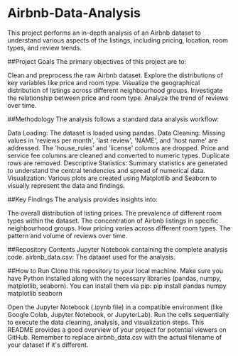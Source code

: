 # Airbnb-Data-Analysis
This project performs an in-depth analysis of an Airbnb dataset to understand various aspects of the listings, including pricing, location, room types, and review trends.

##Project Goals
The primary objectives of this project are to:

Clean and preprocess the raw Airbnb dataset.
Explore the distributions of key variables like price and room type.
Visualize the geographical distribution of listings across different neighbourhood groups.
Investigate the relationship between price and room type.
Analyze the trend of reviews over time.

##Methodology
The analysis follows a standard data analysis workflow:

Data Loading: The dataset is loaded using pandas.
Data Cleaning: Missing values in 'reviews per month', 'last review', 'NAME', and 'host name' are addressed. The 'house_rules' and 'license' columns are dropped. Price and service fee columns are cleaned and converted to numeric types. Duplicate rows are removed.
Descriptive Statistics: Summary statistics are generated to understand the central tendencies and spread of numerical data.
Visualization: Various plots are created using Matplotlib and Seaborn to visually represent the data and findings.

##Key Findings
The analysis provides insights into:

The overall distribution of listing prices.
The prevalence of different room types within the dataset.
The concentration of Airbnb listings in specific neighbourhood groups.
How pricing varies across different room types.
The pattern and volume of reviews over time.

##Repository Contents
Jupyter Notebook containing the complete analysis code.
airbnb_data.csv: The dataset used for the analysis.

##How to Run
Clone this repository to your local machine.
Make sure you have Python installed along with the necessary libraries (pandas, numpy, matplotlib, seaborn). You can install them via pip:
pip install pandas numpy matplotlib seaborn

Open the Jupyter Notebook (.ipynb file) in a compatible environment (like Google Colab, Jupyter Notebook, or JupyterLab).
Run the cells sequentially to execute the data cleaning, analysis, and visualization steps.
This README provides a good overview of your project for potential viewers on GitHub. Remember to replace airbnb_data.csv with the actual filename of your dataset if it's different.
